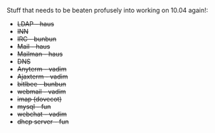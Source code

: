 Stuff that needs to be beaten profusely into working on 10.04 again!:

* <del>LDAP  - haus</del>
* <del> INN </del>
* <del>IRC - bunbun</del>
* <del>Mail - haus</del>
* <del>Mailman - haus</del>
* <del> DNS </del>
* <del>Anyterm - vadim </del>
* <del>Ajaxterm - vadim </del>
* <del>bitlbee - bunbun</del>
* <del>webmail - vadim</del>
* <del>imap (dovecot)</del>
* <del>mysql - fun</del>
* <del>webchat - vadim</del>
* <del>dhcp server - fun</del>
